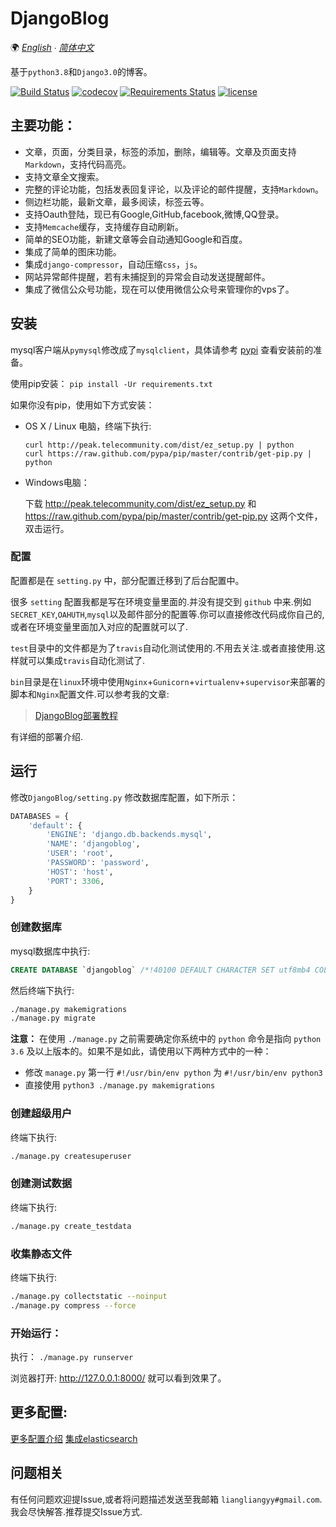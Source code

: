 # DjangoBlog

🌍
*[English](/docs/README-en.md) ∙ [简体中文](README.md)*

基于`python3.8`和`Django3.0`的博客。   

[![Build Status](https://travis-ci.org/liangliangyy/DjangoBlog.svg?branch=master)](https://travis-ci.org/liangliangyy/DjangoBlog) [![codecov](https://codecov.io/gh/liangliangyy/DjangoBlog/branch/master/graph/badge.svg)](https://codecov.io/gh/liangliangyy/DjangoBlog) [![Requirements Status](https://requires.io/github/liangliangyy/DjangoBlog/requirements.svg?branch=master)](https://requires.io/github/liangliangyy/DjangoBlog/requirements/?branch=master)  [![license](https://img.shields.io/github/license/liangliangyy/djangoblog.svg)]()  

## 主要功能：
- 文章，页面，分类目录，标签的添加，删除，编辑等。文章及页面支持`Markdown`，支持代码高亮。
- 支持文章全文搜索。
- 完整的评论功能，包括发表回复评论，以及评论的邮件提醒，支持`Markdown`。
- 侧边栏功能，最新文章，最多阅读，标签云等。
- 支持Oauth登陆，现已有Google,GitHub,facebook,微博,QQ登录。
- 支持`Memcache`缓存，支持缓存自动刷新。
- 简单的SEO功能，新建文章等会自动通知Google和百度。
- 集成了简单的图床功能。
- 集成`django-compressor`，自动压缩`css`，`js`。
- 网站异常邮件提醒，若有未捕捉到的异常会自动发送提醒邮件。
- 集成了微信公众号功能，现在可以使用微信公众号来管理你的vps了。

## 安装
mysql客户端从`pymysql`修改成了`mysqlclient`，具体请参考 [pypi](https://pypi.org/project/mysqlclient/) 查看安装前的准备。

使用pip安装： `pip install -Ur requirements.txt`

如果你没有pip，使用如下方式安装：
- OS X / Linux 电脑，终端下执行: 

    ```
    curl http://peak.telecommunity.com/dist/ez_setup.py | python
    curl https://raw.github.com/pypa/pip/master/contrib/get-pip.py | python
    ```

- Windows电脑：

    下载 http://peak.telecommunity.com/dist/ez_setup.py 和 https://raw.github.com/pypa/pip/master/contrib/get-pip.py 这两个文件，双击运行。 

### 配置
配置都是在 `setting.py` 中，部分配置迁移到了后台配置中。

很多 `setting` 配置我都是写在环境变量里面的.并没有提交到 `github` 中来.例如`SECRET_KEY`,`OAHUTH`,`mysql`以及邮件部分的配置等.你可以直接修改代码成你自己的,或者在环境变量里面加入对应的配置就可以了.

`test`目录中的文件都是为了`travis`自动化测试使用的.不用去关注.或者直接使用.这样就可以集成`travis`自动化测试了.

`bin`目录是在`linux`环境中使用`Nginx`+`Gunicorn`+`virtualenv`+`supervisor`来部署的脚本和`Nginx`配置文件.可以参考我的文章:

>[DjangoBlog部署教程](https://www.lylinux.net/article/2019/8/5/58.html)

有详细的部署介绍.


## 运行

 修改`DjangoBlog/setting.py` 修改数据库配置，如下所示：

```python
DATABASES = {
    'default': {
        'ENGINE': 'django.db.backends.mysql',
        'NAME': 'djangoblog',
        'USER': 'root',
        'PASSWORD': 'password',
        'HOST': 'host',
        'PORT': 3306,
    }
}
```

### 创建数据库
mysql数据库中执行:
```sql
CREATE DATABASE `djangoblog` /*!40100 DEFAULT CHARACTER SET utf8mb4 COLLATE utf8mb4_unicode_ci */;
```

然后终端下执行:
```bash
./manage.py makemigrations
./manage.py migrate
```

**注意：** 在使用 `./manage.py` 之前需要确定你系统中的 `python` 命令是指向 `python 3.6` 及以上版本的。如果不是如此，请使用以下两种方式中的一种：

- 修改 `manage.py` 第一行 `#!/usr/bin/env python` 为 `#!/usr/bin/env python3`
- 直接使用 `python3 ./manage.py makemigrations`

### 创建超级用户

 终端下执行:
```bash
./manage.py createsuperuser
```

### 创建测试数据
终端下执行:
```bash
./manage.py create_testdata
```

### 收集静态文件
终端下执行:  
```bash
./manage.py collectstatic --noinput
./manage.py compress --force
```

### 开始运行：
执行： `./manage.py runserver`


浏览器打开: http://127.0.0.1:8000/  就可以看到效果了。
## 更多配置:
[更多配置介绍](/docs/config.md)
[集成elasticsearch](/docs/es.md)

## 问题相关

有任何问题欢迎提Issue,或者将问题描述发送至我邮箱 `liangliangyy#gmail.com`.我会尽快解答.推荐提交Issue方式.  
